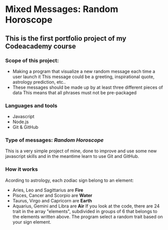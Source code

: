# Mixed Messages: Random Horoscope
## This is the first portfolio project of my Codeacademy course

### Scope of this project:
- Making a program that visualize a new random message each time a user launch it
    This message could be a greeting, inspirational quote, astrology prediction, etc..
- These messages should be made up by at least three different pieces of data
    This means that all phrases must not be pre-packaged

### Languages and tools
- Javascript 
- Node.js
- Git & GitHub

### Type of messages: *Random Horoscope*

This is a very simple project of mine, done to improve and use some new javascript skills 
and in the meantime learn to use Git and GitHub.

### How it works
Acording to astrology, each zodiac sign belong to an element: 
- Aries, Leo and Sagittarius are **Fire**
- Pisces, Cancer and Scorpio are **Water**
- Taurus, Virgo and Capricorn are **Earth**
- Aquarius, Gemini and Libra are **Air**
If you look at the code, there are 24 trait in the array "elements", subdivided in groups of 6 that 
belongs to the elements written above. The program select a random trait based on your sign element.